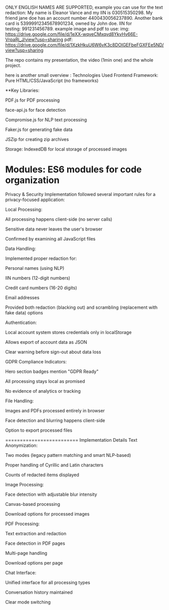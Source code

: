 ONLY ENGLISH NAMES ARE SUPPORTED, example you can use for the text redaction:
My name is Eleanor Vance and my IIN is 030515350298.   My friend jane doe has an account number 4400430056237890.   Another bank card is 53999912345678901234, owned by John doe.   IIN for testing: 991231456789.
example image and pdf to use:
img: https://drive.google.com/file/d/1eXX-wqyeCMxqvd8YkvHv66E-VrpaRj_J/view?usp=sharing
pdf: https://drive.google.com/file/d/1XzkHkuU6W6vK3c8DOlGEFbeFGXFEe5ND/view?usp=sharing

The repo contains my presentation, the video (1min one) and the whole project.

here is another small overview :
Technologies Used
Frontend Framework: Pure HTML/CSS/JavaScript (no frameworks)

**Key Libraries:

PDF.js for PDF processing

face-api.js for face detection

Compromise.js for NLP text processing

Faker.js for generating fake data

JSZip for creating zip archives

Storage: IndexedDB for local storage of processed images

Modules: ES6 modules for code organization
=========
Privacy & Security Implementation
followed several important rules for a privacy-focused application:

Local Processing:

All processing happens client-side (no server calls)

Sensitive data never leaves the user's browser

Confirmed by examining all JavaScript files

Data Handling:

Implemented proper redaction for:

Personal names (using NLP)

IIN numbers (12-digit numbers)

Credit card numbers (16-20 digits)

Email addresses

Provided both redaction (blacking out) and scrambling (replacement with fake data) options

Authentication:

Local account system stores credentials only in localStorage

Allows export of account data as JSON

Clear warning before sign-out about data loss

GDPR Compliance Indicators:

Hero section badges mention "GDPR Ready"

All processing stays local as promised

No evidence of analytics or tracking

File Handling:

Images and PDFs processed entirely in browser

Face detection and blurring happens client-side

Option to export processed files

=========================
Implementation Details
Text Anonymization:

Two modes (legacy pattern matching and smart NLP-based)

Proper handling of Cyrillic and Latin characters

Counts of redacted items displayed

Image Processing:

Face detection with adjustable blur intensity

Canvas-based processing

Download options for processed images

PDF Processing:

Text extraction and redaction

Face detection in PDF pages

Multi-page handling

Download options per page

Chat Interface:

Unified interface for all processing types

Conversation history maintained

Clear mode switching
